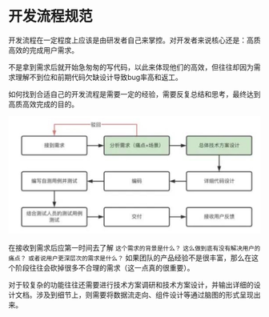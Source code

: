 # 开发流程规范

开发流程在一定程度上应该是由研发者自己来掌控。对开发者来说核心还是：高质高效的完成用户需求。

不是拿到需求后就开始急匆匆的写代码，以此来体现他们的高效，但往往却因为需求理解不到位和前期代码欠缺设计导致bug率高和返工。

如何找到合适自己的开发流程是需要一定的经验，需要反复总结和思考，最终达到高质高效完成的目的。

![开发流程](./assets/image/开发流程规范.jpg)

在接收到需求后应第一时间去了解  `这个需求的背景是什么？`  `这么做到底有没有解决用户的痛点？` `或者说用户更深层次的需求是什么？` 如果团队的产品经验不是很丰富，那么在这个阶段往往会砍掉很多不合理的需求（这一点真的很重要）。

对于较复杂的功能往往还需要进行技术方案调研和技术方案设计，并输出详细的设计文档。涉及到细节上，则需要将数据流走向、组件设计等通过脑图的形式呈现出来。

